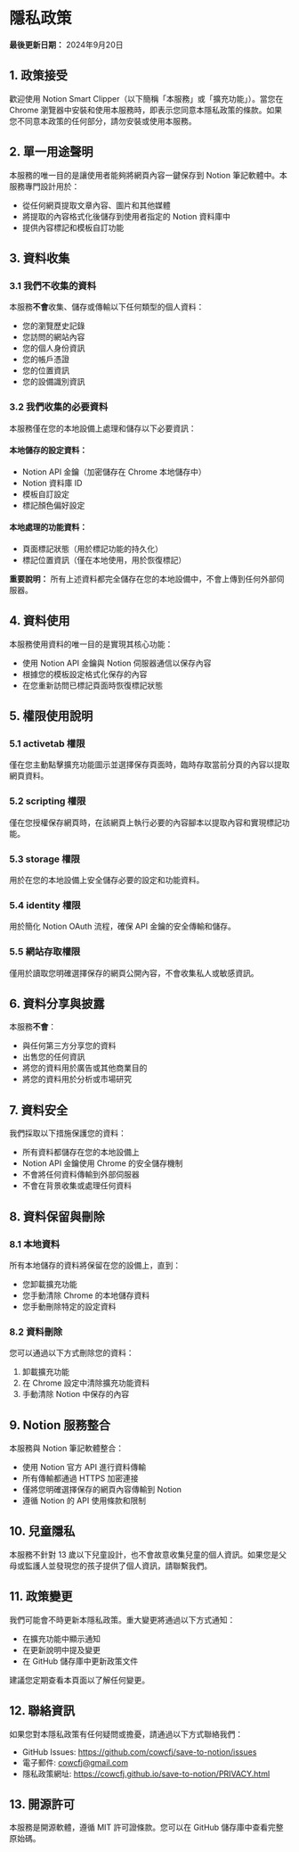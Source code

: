 # 隱私政策

**最後更新日期：** 2024年9月20日

## 1. 政策接受

歡迎使用 Notion Smart Clipper（以下簡稱「本服務」或「擴充功能」）。當您在 Chrome 瀏覽器中安裝和使用本服務時，即表示您同意本隱私政策的條款。如果您不同意本政策的任何部分，請勿安裝或使用本服務。

## 2. 單一用途聲明

本服務的唯一目的是讓使用者能夠將網頁內容一鍵保存到 Notion 筆記軟體中。本服務專門設計用於：
- 從任何網頁提取文章內容、圖片和其他媒體
- 將提取的內容格式化後儲存到使用者指定的 Notion 資料庫中
- 提供內容標記和模板自訂功能

## 3. 資料收集

### 3.1 我們不收集的資料
本服務**不會**收集、儲存或傳輸以下任何類型的個人資料：
- 您的瀏覽歷史記錄
- 您訪問的網站內容
- 您的個人身份資訊
- 您的帳戶憑證
- 您的位置資訊
- 您的設備識別資訊

### 3.2 我們收集的必要資料
本服務僅在您的本地設備上處理和儲存以下必要資訊：

#### 本地儲存的設定資料：
- Notion API 金鑰（加密儲存在 Chrome 本地儲存中）
- Notion 資料庫 ID
- 模板自訂設定
- 標記顏色偏好設定

#### 本地處理的功能資料：
- 頁面標記狀態（用於標記功能的持久化）
- 標記位置資訊（僅在本地使用，用於恢復標記）

**重要說明：** 所有上述資料都完全儲存在您的本地設備中，不會上傳到任何外部伺服器。

## 4. 資料使用

本服務使用資料的唯一目的是實現其核心功能：
- 使用 Notion API 金鑰與 Notion 伺服器通信以保存內容
- 根據您的模板設定格式化保存的內容
- 在您重新訪問已標記頁面時恢復標記狀態

## 5. 權限使用說明

### 5.1 activetab 權限
僅在您主動點擊擴充功能圖示並選擇保存頁面時，臨時存取當前分頁的內容以提取網頁資料。

### 5.2 scripting 權限
僅在您授權保存網頁時，在該網頁上執行必要的內容腳本以提取內容和實現標記功能。

### 5.3 storage 權限
用於在您的本地設備上安全儲存必要的設定和功能資料。

### 5.4 identity 權限
用於簡化 Notion OAuth 流程，確保 API 金鑰的安全傳輸和儲存。

### 5.5 網站存取權限
僅用於讀取您明確選擇保存的網頁公開內容，不會收集私人或敏感資訊。

## 6. 資料分享與披露

本服務**不會**：
- 與任何第三方分享您的資料
- 出售您的任何資訊
- 將您的資料用於廣告或其他商業目的
- 將您的資料用於分析或市場研究

## 7. 資料安全

我們採取以下措施保護您的資料：
- 所有資料都儲存在您的本地設備上
- Notion API 金鑰使用 Chrome 的安全儲存機制
- 不會將任何資料傳輸到外部伺服器
- 不會在背景收集或處理任何資料

## 8. 資料保留與刪除

### 8.1 本地資料
所有本地儲存的資料將保留在您的設備上，直到：
- 您卸載擴充功能
- 您手動清除 Chrome 的本地儲存資料
- 您手動刪除特定的設定資料

### 8.2 資料刪除
您可以通過以下方式刪除您的資料：
1. 卸載擴充功能
2. 在 Chrome 設定中清除擴充功能資料
3. 手動清除 Notion 中保存的內容

## 9. Notion 服務整合

本服務與 Notion 筆記軟體整合：
- 使用 Notion 官方 API 進行資料傳輸
- 所有傳輸都通過 HTTPS 加密連接
- 僅將您明確選擇保存的網頁內容傳輸到 Notion
- 遵循 Notion 的 API 使用條款和限制

## 10. 兒童隱私

本服務不針對 13 歲以下兒童設計，也不會故意收集兒童的個人資訊。如果您是父母或監護人並發現您的孩子提供了個人資訊，請聯繫我們。

## 11. 政策變更

我們可能會不時更新本隱私政策。重大變更將通過以下方式通知：
- 在擴充功能中顯示通知
- 在更新說明中提及變更
- 在 GitHub 儲存庫中更新政策文件

建議您定期查看本頁面以了解任何變更。

## 12. 聯絡資訊

如果您對本隱私政策有任何疑問或擔憂，請通過以下方式聯絡我們：

- GitHub Issues: https://github.com/cowcfj/save-to-notion/issues
- 電子郵件: cowcfj@gmail.com
- 隱私政策網址: https://cowcfj.github.io/save-to-notion/PRIVACY.html

## 13. 開源許可

本服務是開源軟體，遵循 MIT 許可證條款。您可以在 GitHub 儲存庫中查看完整原始碼。